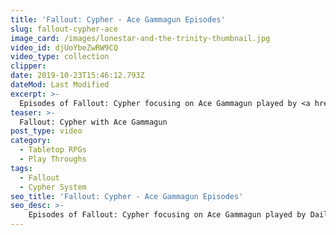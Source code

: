 ```yaml
---
title: 'Fallout: Cypher - Ace Gammagun Episodes'
slug: fallout-cypher-ace
image_card: /images/lonestar-and-the-trinity-thumbnail.jpg
video_id: djUoYbeZwRW9CQ
video_type: collection
clipper:
date: 2019-10-23T15:46:12.793Z
dateMod: Last Modified
excerpt: >-
  Episodes of Fallout: Cypher focusing on Ace Gammagun played by <a href="https://twitch.tv/dailyeraser" target="_blank">DailyEraser<a/>
teaser: >-
  Fallout: Cypher with Ace Gammagun
post_type: video
category:
  - Tabletop RPGs
  - Play Throughs
tags:
  - Fallout
  - Cypher System
seo_title: 'Fallout: Cypher - Ace Gammagun Episodes'
seo_desc: >-
    Episodes of Fallout: Cypher focusing on Ace Gammagun played by DailyEraser. Fallout: Cypher is an on-going tabletop roleplay campaign set in the Fallout universe for the Cypher System.
---
```


